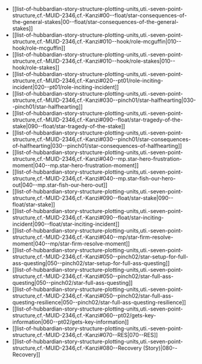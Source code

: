 
* [[list-of-hubbardian-story-structure-plotting-units,uti.-seven-point-structure,cf.-MUID-2346,cf.-Kanzi#00--float/star-consequences-of-the-general-stakes|00--float/star-consequences-of-the-general-stakes]]
* [[list-of-hubbardian-story-structure-plotting-units,uti.-seven-point-structure,cf.-MUID-2346,cf.-Kanzi#010--hook/role-mcguffin|010--hook/role-mcguffin]]
* [[list-of-hubbardian-story-structure-plotting-units,uti.-seven-point-structure,cf.-MUID-2346,cf.-Kanzi#010--hook/role-stakes|010--hook/role-stakes]]
* [[list-of-hubbardian-story-structure-plotting-units,uti.-seven-point-structure,cf.-MUID-2346,cf.-Kanzi#020--pt01/role-inciting-incident|020--pt01/role-inciting-incident]]
* [[list-of-hubbardian-story-structure-plotting-units,uti.-seven-point-structure,cf.-MUID-2346,cf.-Kanzi#030--pinch01/star-halfhearting|030--pinch01/star-halfhearting]]
* [[list-of-hubbardian-story-structure-plotting-units,uti.-seven-point-structure,cf.-MUID-2346,cf.-Kanzi#090--float/star-tragedy-of-the-stake|090--float/star-tragedy-of-the-stake]]
* [[list-of-hubbardian-story-structure-plotting-units,uti.-seven-point-structure,cf.-MUID-2346,cf.-Kanzi#030--pinch01/star-consequences-of-halfhearting|030--pinch01/star-consequences-of-halfhearting]]
* [[list-of-hubbardian-story-structure-plotting-units,uti.-seven-point-structure,cf.-MUID-2346,cf.-Kanzi#040--mp.star-hero-frustration-moment|040--mp.star-hero-frustration-moment]]
* [[list-of-hubbardian-story-structure-plotting-units,uti.-seven-point-structure,cf.-MUID-2346,cf.-Kanzi#040--mp.star-fish-our-hero-out|040--mp.star-fish-our-hero-out]]
* [[list-of-hubbardian-story-structure-plotting-units,uti.-seven-point-structure,cf.-MUID-2346,cf.-Kanzi#090--float/star-stake|090--float/star-stake]]
* [[list-of-hubbardian-story-structure-plotting-units,uti.-seven-point-structure,cf.-MUID-2346,cf.-Kanzi#090--float/star-inciting-incident|090--float/star-inciting-incident]]
* [[list-of-hubbardian-story-structure-plotting-units,uti.-seven-point-structure,cf.-MUID-2346,cf.-Kanzi#040--mp/star-firm-resolve-moment|040--mp/star-firm-resolve-moment]]
* [[list-of-hubbardian-story-structure-plotting-units,uti.-seven-point-structure,cf.-MUID-2346,cf.-Kanzi#050--pinch02/star-setup-for-full-ass-questing|050--pinch02/star-setup-for-full-ass-questing]]
* [[list-of-hubbardian-story-structure-plotting-units,uti.-seven-point-structure,cf.-MUID-2346,cf.-Kanzi#050--pinch02/star-full-ass-questing|050--pinch02/star-full-ass-questing]]
* [[list-of-hubbardian-story-structure-plotting-units,uti.-seven-point-structure,cf.-MUID-2346,cf.-Kanzi#050--pinch02/star-full-ass-questing-resilience|050--pinch02/star-full-ass-questing-resilience]]
* [[list-of-hubbardian-story-structure-plotting-units,uti.-seven-point-structure,cf.-MUID-2346,cf.-Kanzi#060--pt02/gets-key-information|060--pt02/gets-key-information]]
* [[list-of-hubbardian-story-structure-plotting-units,uti.-seven-point-structure,cf.-MUID-2346,cf.-Kanzi#070--RES|070--RES]]
* [[list-of-hubbardian-story-structure-plotting-units,uti.-seven-point-structure,cf.-MUID-2346,cf.-Kanzi#080--Recovery (Story)|080--Recovery]]
